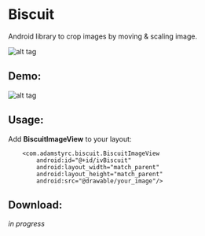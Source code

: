 # Biscuit
Android library to crop images by moving &amp; scaling image.

![alt tag](https://github.com/adamstyrc/cookie-cutter/blob/master/logo.jpeg)

Demo:
--------

![alt tag](https://github.com/adamstyrc/cookie-cutter/blob/master/video.gif)


Usage:
--------

Add **BiscuitImageView** to your layout:

```
    <com.adamstyrc.biscuit.BiscuitImageView
        android:id="@+id/ivBiscuit"
        android:layout_width="match_parent"
        android:layout_height="match_parent"
        android:src="@drawable/your_image"/>
```

Download:
--------

_in progress_
